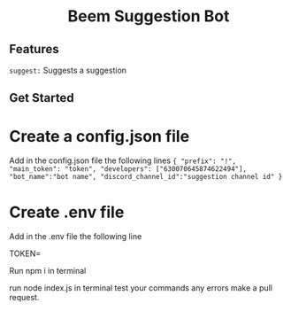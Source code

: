 <h1 align="center">
Beem Suggestion Bot
  <br>
</h1>


## Features

`suggest:` Suggests a suggestion <br>

## Get Started

# Create a config.json file

Add in the config.json file the following lines
``
{
    "prefix": "!",
    "main_token": "token",
    "developers": ["630070645874622494"],
    "bot_name":"bot name",
    "discord_channel_id":"suggestion channel id"
  }
  ``

# Create .env file

Add in the .env file the following line

TOKEN=

Run npm i in terminal

run node index.js in terminal
test your commands
any errors make a pull request.


